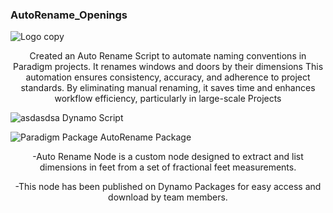 ### AutoRename_Openings
![Logo copy](https://github.com/user-attachments/assets/bd910dc3-9d48-46ca-bcc2-9f86fb68676c)

<p align="center">
Created an Auto Rename Script to automate naming conventions in Paradigm projects. It renames windows and doors by their dimensions This automation ensures consistency, accuracy, and adherence to project standards. By eliminating manual renaming, it saves time and enhances workflow efficiency, particularly in large-scale Projects
</p>

 
![asdasdsa](https://github.com/user-attachments/assets/26689c8f-2ce3-41ff-aaa6-c588f9038cc4)
Dynamo Script




![Paradigm Package](https://github.com/user-attachments/assets/f245325a-b6af-44c6-908d-0aff752cb3fd)
AutoRename Package
<p align="center">
-Auto Rename Node is a custom node designed to extract and list dimensions in feet from a set of fractional feet measurements.

</p>
<p align="center">
-This node has been published on Dynamo Packages for easy access and download by team members.
</p>
